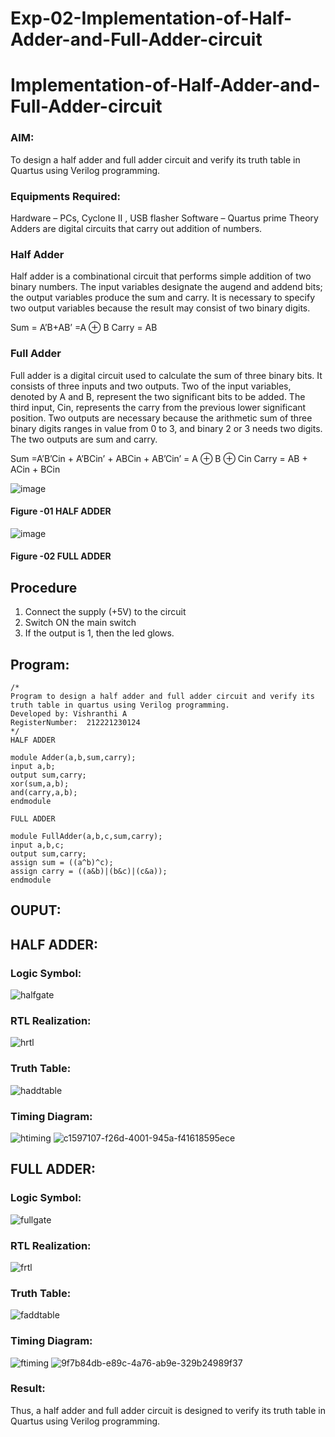 # Exp-02-Implementation-of-Half-Adder-and-Full-Adder-circuit

# Implementation-of-Half-Adder-and-Full-Adder-circuit
### AIM:
To design a half adder and full adder circuit and verify its truth table in Quartus using Verilog programming.

### Equipments Required:
Hardware – PCs, Cyclone II , USB flasher
Software – Quartus prime
Theory
Adders are digital circuits that carry out addition of numbers.

### Half Adder
Half adder is a combinational circuit that performs simple addition of two binary numbers. The input variables designate the augend and addend bits; the output variables produce the sum and carry. It is necessary to specify two output variables because the result may consist of two binary digits.

Sum = A’B+AB’ =A ⊕ B Carry = AB

### Full Adder
Full adder is a digital circuit used to calculate the sum of three binary bits. It consists of three inputs and two outputs. Two of the input variables, denoted by A and B, represent the two significant bits to be added. The third input, Cin, represents the carry from the previous lower significant position. Two outputs are necessary because the arithmetic sum of three binary digits ranges in value from 0 to 3, and binary 2 or 3 needs two digits. The two outputs are sum and carry.

Sum =A’B’Cin + A’BCin’ + ABCin + AB’Cin’ = A ⊕ B ⊕ Cin Carry = AB + ACin + BCin

 ![image](https://user-images.githubusercontent.com/36288975/163552156-a13e5a56-c638-4110-97d9-8896907c8d25.png)

#### Figure -01 HALF ADDER 

![image](https://user-images.githubusercontent.com/36288975/163552057-b3547877-6d07-45b4-b7e0-bcfebfad9e1d.png)

#### Figure -02 FULL ADDER 

## Procedure

1. Connect the supply (+5V) to the circuit
2. Switch ON the main switch
3. If the output is 1, then the led glows.
## Program:
```
/*
Program to design a half adder and full adder circuit and verify its truth table in quartus using Verilog programming.
Developed by: Vishranthi A
RegisterNumber:  212221230124
*/
HALF ADDER

module Adder(a,b,sum,carry);
input a,b;
output sum,carry;
xor(sum,a,b);
and(carry,a,b);
endmodule 

FULL ADDER

module FullAdder(a,b,c,sum,carry);
input a,b,c;
output sum,carry;
assign sum = ((a^b)^c);
assign carry = ((a&b)|(b&c)|(c&a));
endmodule
```
## OUPUT:
## HALF ADDER:
### Logic Symbol:
![halfgate](https://user-images.githubusercontent.com/93427278/165533334-e000082f-b505-48cf-87c6-de8da89432ac.png)
### RTL Realization:
![hrtl](https://user-images.githubusercontent.com/93427278/165533571-574a651a-82b7-44d6-9908-21b4e0866772.png)
### Truth Table:
![haddtable](https://user-images.githubusercontent.com/93427278/165533706-7fd73b06-99f5-4c8b-aae4-652837647db8.png)
### Timing Diagram:
![htiming](https://user-images.githubusercontent.com/93427278/165533752-b256ce09-6ae1-4898-996b-14d88bbcce35.png)
![c1597107-f26d-4001-945a-f41618595ece](https://user-images.githubusercontent.com/93427278/166093401-cd808c39-b4cf-4e96-98de-fa91a71aa81e.jpg)

## FULL ADDER:
### Logic Symbol:
![fullgate](https://user-images.githubusercontent.com/93427278/165533886-afecbec3-57ec-448a-89c6-973b03ff38b1.png)
### RTL Realization:
![frtl](https://user-images.githubusercontent.com/93427278/165533967-006efb56-f048-4516-9c2a-b6b2f54d7ce2.png)
### Truth Table:
![faddtable](https://user-images.githubusercontent.com/93427278/165534055-e17f1728-6de9-4886-aac8-9ebf640e4810.png)
### Timing Diagram:
![ftiming](https://user-images.githubusercontent.com/93427278/165534121-a7f3e1ec-076e-449f-b77b-9edb38ab334f.png)
![9f7b84db-e89c-4a76-ab9e-329b24989f37](https://user-images.githubusercontent.com/93427278/166093414-d84b977b-13ec-4ad4-9696-d1ad783e2f10.jpg)

### Result:
 Thus, a half adder and full adder circuit is designed to verify its truth table in Quartus using Verilog programming.
